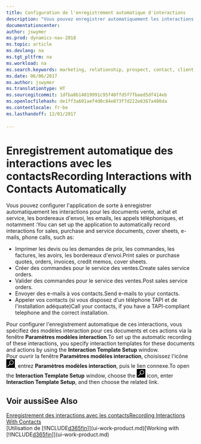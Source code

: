 ```yaml
---
title: Configuration de l'enregistrement automatique d'interactions
description: "Vous pouvez enregistrer automatiquement les interactions client, par exemple, pour les documents ventes, achat et service ou les appels téléphoniques."
documentationcenter: 
author: jswymer
ms.prod: dynamics-nav-2018
ms.topic: article
ms.devlang: na
ms.tgt_pltfrm: na
ms.workload: na
ms.search.keywords: marketing, relationship, prospect, contact, client, customer
ms.date: 06/06/2017
ms.author: jswymer
ms.translationtype: HT
ms.sourcegitcommit: 1dfba8b14019991c95f40ffd5f7fbaed5df414eb
ms.openlocfilehash: de1ff3a601aef4d0c84e873f7d222e6367a480da
ms.contentlocale: fr-be
ms.lasthandoff: 12/01/2017

---
```

# <a name="recording-interactions-with-contacts-automatically"></a><span data-ttu-id="2832c-103">Enregistrement automatique des interactions avec les contacts</span><span class="sxs-lookup"><span data-stu-id="2832c-103">Recording Interactions with Contacts Automatically</span></span>
<span data-ttu-id="2832c-104">Vous pouvez configurer l'application de sorte à enregistrer automatiquement les interactions pour les documents vente, achat et service, les bordereaux d'envoi, les emails, les appels téléphoniques, et notamment :</span><span class="sxs-lookup"><span data-stu-id="2832c-104">You can set up the application to automatically record interactions for sales, purchase and service documents, cover sheets, e-mails, phone calls, such as:</span></span>

* <span data-ttu-id="2832c-105">Imprimer les devis ou les demandes de prix, les commandes, les factures, les avoirs, les bordereaux d'envoi.</span><span class="sxs-lookup"><span data-stu-id="2832c-105">Print sales or purchase quotes, orders, invoices, credit memos, cover sheets.</span></span>
* <span data-ttu-id="2832c-106">Créer des commandes pour le service des ventes.</span><span class="sxs-lookup"><span data-stu-id="2832c-106">Create sales service orders.</span></span>
* <span data-ttu-id="2832c-107">Valider des commandes pour le service des ventes.</span><span class="sxs-lookup"><span data-stu-id="2832c-107">Post sales service orders.</span></span>
* <span data-ttu-id="2832c-108">Envoyer des e-mails à vos contacts.</span><span class="sxs-lookup"><span data-stu-id="2832c-108">Send e-mails to your contacts.</span></span>
* <span data-ttu-id="2832c-109">Appeler vos contacts (si vous disposez d'un téléphone TAPI et de l'installation adéquate)</span><span class="sxs-lookup"><span data-stu-id="2832c-109">Call your contacts, if you have a TAPI-compliant telephone and the correct installation.</span></span>

<span data-ttu-id="2832c-110">Pour configurer l'enregistrement automatique de ces interactions, vous spécifiez des modèles interaction pour ces documents et ces actions via la fenêtre **Paramètres modèles interaction**.</span><span class="sxs-lookup"><span data-stu-id="2832c-110">To set up the automatic recording of these interactions, you specify interaction templates for these documents and actions by using the **Interaction Template Setup** window.</span></span>  
<span data-ttu-id="2832c-111">Pour ouvrir la fenêtre **Paramètres modèles interaction**, choisissez l'icône ![Page ou état pour la recherche](media/ui-search/search_small.png "Page ou état pour la recherche"), entrez **Paramètres modèles interaction**, puis le lien connexe.</span><span class="sxs-lookup"><span data-stu-id="2832c-111">To open the **Interaction Template Setup** window, choose the ![Search for Page or Report](media/ui-search/search_small.png "Search for Page or Report icon") icon, enter **Interaction Template Setup**, and then choose the related link.</span></span>

## <a name="see-also"></a><span data-ttu-id="2832c-112">Voir aussi</span><span class="sxs-lookup"><span data-stu-id="2832c-112">See Also</span></span>
[<span data-ttu-id="2832c-113">Enregistrement des interactions avec les contacts</span><span class="sxs-lookup"><span data-stu-id="2832c-113">Recording Interactions With Contacts</span></span>](marketing-interactions.md)  
<span data-ttu-id="2832c-114">[Utilisation de [!INCLUDE[d365fin](includes/d365fin_md.md)]](ui-work-product.md)</span><span class="sxs-lookup"><span data-stu-id="2832c-114">[Working with [!INCLUDE[d365fin](includes/d365fin_md.md)]](ui-work-product.md)</span></span>  

